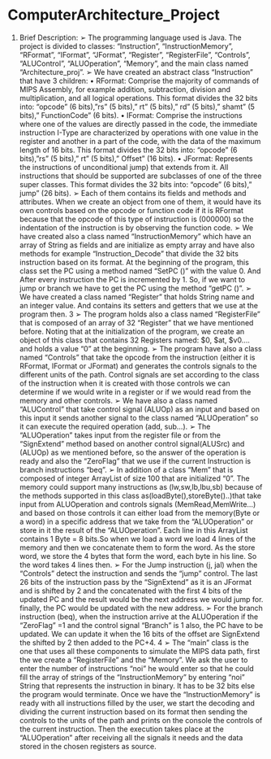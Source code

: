 # ComputerArchitecture_Project

1. Brief Description:
➢ The programming language used is Java. The project is divided to classes: “Instruction”, “InstructionMemory”, “RFormat”, “IFormat”, “JFormat”, “Register”, “RegisterFile”, “Controls”, “ALUControl”, “ALUOperation”, “Memory”, and the main class named “Architecture_proj”.
➢ We have created an abstract class “Instruction” that have 3 children:
• RFormat: Comprise the majority of commands of MIPS Assembly, for example addition, subtraction, division and multiplication, and all logical operations.
This format divides the 32 bits into: “opcode” (6 bits),”rs” (5 bits),” rt” (5 bits),” rd” (5 bits),” shamt” (5 bits),” FunctionCode” (6 bits).
• IFormat: Comprise the instructions where one of the values are directly passed in the code, the immediate instruction I-Type are characterized by operations with one value in the register and another in a part of the code, with the data of the maximum length of 16 bits. This format divides the 32 bits into: “opcode” (6 bits),”rs” (5 bits),” rt” (5 bits),” Offset” (16 bits).
• JFormat: Represents the instructions of unconditional jump) that extends from it. All instructions that should be supported are subclasses of one of the three super classes. This format divides the 32 bits into: “opcode” (6 bits),” jump” (26 bits).
➢ Each of them contains its fields and methods and attributes. When we create an object from one of them, it would have its own controls based on the opcode or function code if it is RFormat because that the opcode of this type of instruction is (000000) so the indentation of the instruction is by observing the function code.
➢ We have created also a class named “InstructionMemory” which have an array of String as fields and are initialize as empty array and have also methods for example “Instruction_Decode” that divide the 32 bits instruction based on its format. At the beginning of the program, this class set the PC using a method named “SetPC ()” with the value 0. And After every instruction the PC is incremented by 1. So, if we want to jump or branch we have to get the PC using the method “getPC ()”.
➢ We have created a class named “Register” that holds String name and an integer value. And contains its setters and getters that we use at the program then.
3
➢ The program holds also a class named “RegisterFile” that is composed of an array of 32
“Register” that we have mentioned before. Noting that at the initialization of the
program, we create an object of this class that contains 32 Registers named: $0, $at,
$v0…. and holds a value “0” at the beginning.
➢ The program have also a class named “Controls” that take the opcode from the
instruction (either it is RFormat, IFormat or JFormat) and generates the controls signals
to the different units of the path. Control signals are set according to the class of the
instruction when it is created with those controls we can determine if we would write in a
register or if we would read from the memory and other controls.
➢ We have also a class named “ALUControl” that take control signal (ALUOp) as an input
and based on this input it sends another signal to the class named “ALUOperation” so it
can execute the required operation (add, sub…).
➢ The “ALUOperation” takes input from the register file or from the “SignExtend” method
based on another control signal(ALUSrc) and (ALUOp) as we mentioned before, so the
answer of the operation is ready and also the “ZeroFlag” that we use if the current
Instruction is branch instructions “beq”.
➢ In addition of a class “Mem” that is composed of integer ArrayList of size 100 that are
initialized “0”. The memory could support many instructions as (lw,sw,lb,lbu,sb) because
of the methods supported in this class as(loadByte(),storeByte()..)that take input from
ALUOperation and controls signals (MemRead,MemWrite…) and based on those
controls it can either load from the memory(Byte or a word) in a specific address that we
take from the “ALUOperation” or store in it the result of the “ALUOperation”.
Each line in this ArrayList contains 1 Byte = 8 bits.So when we load a word we load 4
lines of the memory and then we concatenate them to form the word. As the store word,
we store the 4 bytes that form the word, each byte in his line. So the word takes 4 lines
then.
➢ For the Jump instruction (j, jal) when the “Controls” detect the instruction and sends the
“jump” control. The last 26 bits of the instruction pass by the “SignExtend” as it is an
JFormat and is shifted by 2 and the concatenated with the first 4 bits of the updated PC
and the result would be the next address we would jump for. finally, the PC would be
updated with the new address.
➢ For the branch instruction (beq), when the instruction arrive at the ALUOperation if the
“ZeroFlag” =1 and the control signal “Branch” is 1 also, the PC have to be updated. We
can update it when the 16 bits of the offset are SignExtend the shifted by 2 then added
to the PC+4.
4
➢ The “main” class is the one that uses all these components to simulate the MIPS data
path, first the we create a “RegisterFile” and the “Memory”. We ask the user to enter the
number of instructions “noi” he would enter so that he could fill the array of strings of the
“InstructionMemory” by entering “noi” String that represents the instruction in binary. It
has to be 32 bits else the program would terminate. Once we have the
“InstructionMemory” is ready with all instructions filled by the user, we start the decoding
and dividing the current instruction based on its format then sending the controls to the
units of the path and prints on the console the controls of the current instruction. Then
the execution takes place at the “ALUOperation” after receiving all the signals it needs
and the data stored in the chosen registers as source.
